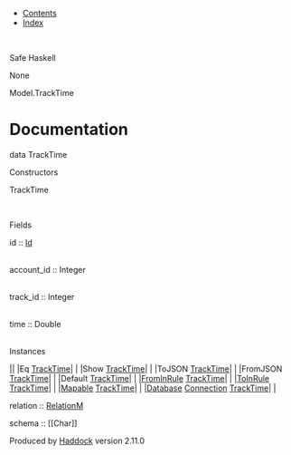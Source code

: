 -   [Contents](index.html)
-   [Index](doc-index.html)

 

Safe Haskell

None

Model.TrackTime

Documentation
=============

data TrackTime

Constructors

TrackTime

 

Fields

id :: [Id](Model-General.html#t:Id)  
 

account\_id :: Integer  
 

track\_id :: Integer  
 

time :: Double  
 

Instances

||
|Eq [TrackTime](Model-TrackTime.html#t:TrackTime)| |
|Show [TrackTime](Model-TrackTime.html#t:TrackTime)| |
|ToJSON [TrackTime](Model-TrackTime.html#t:TrackTime)| |
|FromJSON [TrackTime](Model-TrackTime.html#t:TrackTime)| |
|Default [TrackTime](Model-TrackTime.html#t:TrackTime)| |
|[FromInRule](Data-InRules.html#t:FromInRule) [TrackTime](Model-TrackTime.html#t:TrackTime)| |
|[ToInRule](Data-InRules.html#t:ToInRule) [TrackTime](Model-TrackTime.html#t:TrackTime)| |
|[Mapable](Model-General.html#t:Mapable) [TrackTime](Model-TrackTime.html#t:TrackTime)| |
|[Database](Model-General.html#t:Database) [Connection](Data-SqlTransaction.html#t:Connection) [TrackTime](Model-TrackTime.html#t:TrackTime)| |

relation :: [RelationM](Data-Relation.html#t:RelationM)

schema :: [[Char]]

Produced by [Haddock](http://www.haskell.org/haddock/) version 2.11.0
